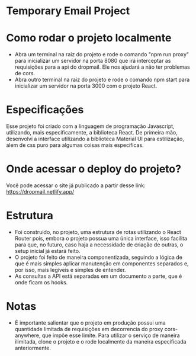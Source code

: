 # Temporary Email Project

# Como rodar o projeto localmente

- Abra um terminal na raiz do projeto e rode o comando "npm run proxy" para inicializar um servidor na porta 8080 que irá interceptar as requisições para a api do dropmail. Ele nos ajudará a não ter problemas de cors.
- Abra outro terminal na raiz do projeto e rode o comando npm start para inicializar um servidor na porta 3000 com o projeto React.

# Especificações

Esse projeto foi criado com a linguagem de programação Javascript, utilizando, mais especificamente, a biblioteca React. De primeira mão, desenvolvi a interface utilizando a biblioteca Material UI para estilização, alem de css puro para algumas coisas mais específicas.

# Onde acessar o deploy do projeto?

Você pode acessar o site já publicado a partir desse link: https://dropmail.netlify.app/

# Estrutura

- Foi construido, no projeto, uma estrutura de rotas utilizando o React Router pois, embora o projeto possua uma única interface, isso facilita para que, no futuro, caso haja a necessidade de criação de outras, o setup inicial já estará feito.
- O projeto foi feito de maneira componentizada, seguindo a lógica de que é mais simples aplicar manutenção em componentes separados e, por isso, mais legíveis e simples de entender.
- As consultas a API está separadas em um documento a parte, que é onde ficam os hooks.

# Notas
- É importante salientar que o projeto em produção possui uma quantidade limitada de requisições em decorrencia do proxy cors-anywhere, que impõe esse limite. Para utilizar o serviço de maneira ilimitada, clone o projeto e o rode localmente da maneira especificada anteriormente.
